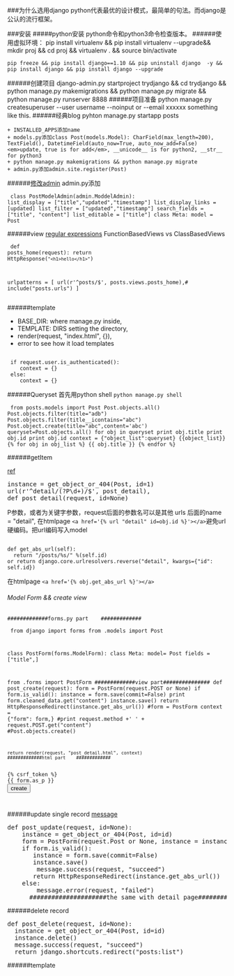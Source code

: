 ###为什么选用django
  python代表最优的设计模式，最简单的句法。而django是公认的流行框架。

###安装
#####python安装
python命令和python3命令检查版本。
######使用虚拟环境：
    pip install virtualenv && pip install virtualenv --upgrade&& mkdir proj && cd proj && virtualenv . && source bin/activate

    pip freeze && pip install django==1.10 && pip uninstall django  -y && pip install django && pip install django --upgrade
######创建项目
    django-admin.py startproject trydjango && cd trydjango && python manage.py makemigrations && python manage.py migrate && python manage.py runserver 8888
######项目准备
    python manage.py createsuperuser --user username --noinput or --email xxxxxx something like this.
######经典blog
    pyhton manage.py startapp posts

    + INSTALLED_APPS添加name
    + models.py添加class Post(models.Model): CharField(max_length=200), TextField(), DatetimeField(auto_now=True, auto_now_add=False)<em>update, true is for add</em>, __unicode__ is for python2, __str__ for python3
    + python manage.py makemigrations && python manage.py migrate
    + admin.py添加admin.site.register(Post)

######[修改admin](docs.djangoproject.com/en/1.9/ref/contrib/admin/)
admin.py添加
<code><pre>
    class PostModelAdmin(admin.ModdelAdmin):
        list_display = ["title","updated","timestamp"]
		list_display_links = [updated]
		list_filter = ["updated","timestamp"]
        search_fields = ["title", "content"]
		list_editable = ["title"]
        class Meta:
            model = Post
</pre></code>

######view
[regular expressions](github.com/codingforentrepreneurs/Guides/all/common_url_regex.md)
FunctionBasedViews vs ClassBasedViews
<code><pre>
    def posts_home(request):
        return HttpResponse(`"<h1>hello</h1>"`)

urlpatterns = [
    url(r'^posts/$', posts.views.posts_home),# include("posts.urls")
]
</code></pre>

######template
+ BASE_DIR: where manage.py inside, 
+ TEMPLATE: DIRS setting the directory,
+ render(request, "index.html", {}),
+ error to see how it load templates
<code>
 if request.user.is_authenticated():
	context = {}
 else:
    context = {}
</code>

######Queryset
首先用python shell `python manage.py shell`
<code><pre>
from posts.models import Post
Post.objects.all()
Post.objects.filter(title="adb")
Post.objects.filter(title__icontains="abc")
Post.object.create(title="abc",content='abc')
queryset=Post.objects.all()
for obj in queryset
	print obj.title
	print obj.id
	print obj.id
context = {"object_list":queryset}
{{object_list}}
{% for obj in obj_list %}
{{ obj.title }}
{% endfor %}
</pre></code>

######getItem

[ref](https://www.youtube.com/watch?v=M5ytu6yzod0&list=PLEsfXFp6DpzQFqfCur9CJ4QnKQTVXUsRy&index=18)

<pre>
instance = get_object_or_404(Post, id=1)
url(r'^detail/(?P<id>\d+)/$', post_detail),
def post_detail(request, id=None)
</pre>

P参数，<id>或者<pk>为关键字参数，request后面的参数名可以是其他
urls 后面的name = "detail", 在htmlpage `<a href='{% url "detail" id=obj.id %}'></a>`避免url硬编码。把url编码写入model

<pre><code>
def get_abs_url(self):
  return "/posts/%s/" %(self.id)
or return django.core.urlresolvers.reverse("detail", kwargs={"id": self.id})
</code></pre>

在htmlpage `<a href='{% obj.get_abs_url %}'></a>`

###### Model Form && create view
    #############forms.py part    #############
<code><pre>
from django import forms
from .models import Post

class PostForm(forms.ModelForm):
    class Meta:
        model= Post
        fields = ["title",]

from .forms import PostForm
    #############view part###############
def post_create(request):
    form = PostForm(request.POST or None)
    if form.is_valid():
        instance = form.save(commit=False)
	print form.cleaned_data.get("content")
        instance.save()
    return HttpResponseRedirect(instance.get_abs_url())
    #form = PostForm
	context = {"form": form,}
    #print request.method +' ' + request.POST.get("content")
    #Post.objects.create()
    
    return render(request, "post_detail.html", context)
    #############html part    #############
<form method='POST'>{% csrf_token %}
{{ form.as_p }}
<input type='submit' value='create' />
</form>
</pre></code>

######update single record
[message](docs.djangoproject.com/en/1.9/ref/contrib/messages)
<pre>
def post_update(request, id=None):
    instance = get_object_or_404(Post, id=id)
    form = PostForm(request.Post or None, instance = instance)
    if form.is_valid():
       instance = form.save(commit=False)
       instance.save()
		message.success(request, "succeed")
       return HttpResponseRedirect(instance.get_abs_url())
    else: 
        message.error(request, "failed")
      #####################the same with detail page###############
</pre>
######delete record
<pre>
def post_delete(request, id=None):
  instance = get_object_or_404(Post, id=id)
  instance.delete()
  message.success(request, "succeed")
  return jdango.shortcuts.redirect("posts:list")
</pre>

######template
<pre>
<title>{% block head_title%} abc {% endblock head_title %}
{% extends "base.html" %}
{% block head_title %} {{instance.title}} | {{block.super}} {{% endblock head_title %}}
{% block content%}
{% block.super %}
{% endblock %}
</pre>




######数据库安装
[参考](https://docs.djangoproject.com/en/1.10/ref/databases/)
除了数据库后台，还要安装相应的python客户端/绑定/驱动/DB API driver.
mysqlclient，替代过时的MySQLdb。Django提供ORM到驱动的适配器
MySQL Connector/Python， oracle提供的纯python驱动，自己包含ORM到驱动的适配器。
[参考](https://realpython.com/learn/start-django/)

######生产环境安装apache 和 mod_wsgi
生产环境下有两种工作模式：嵌入式和后台daemon式，前者把python引入到apache内部，所有的代码都在内存，效率较高。后者mod_wsgi生出独立的daemon进程来处理请求。可以独立于apache启动。[参考](https://docs.djangoproject.com/en/1.10/howto/deployment/wsgi/modwsgi/)

[1](https://docs.djangoproject.com/en/1.10/topics/install/)
[2](https://docs.djangoproject.com/en/1.10/ref/databases/#mysql-notes)
[3](https://tutorial.djangogirls.org/en/django_start_project/)  

######安装django
首先安装pip， `pip -V`显示版本。 `pip install -U pip`更新
安装virtualenv 
> `sudo pip install virtualenv && virtualenv ENV`
`virtualenv --python=/usr/bin/python3 ENV3 && cd ENV3 && pip install django`
或者 `pip install django~=1.10.0`

+ ENV是用来存放虚拟环境的目录。lib,include目录包含库文件，包。所有安装的package在ENV/lib/pythonX.X/site-packages/
+ bin可执行脚本
+ pip,setuptools, python工具
+ 激活脚本`source bin/activate`更改系统环境变量$PATH,让使用虚拟环境的可执行文件。如果你直接在bin目录下执行或者指定目录执行，不用执行activate。`deactivate`使设置失效。
+ 去掉虚拟环境，确保`deactivate`之后，删掉ENV目录就行。
+ 不用virtualenv的解析器。在mod_python或者mod_wsgi环境下，

`cd ENV && source bin/activate && pip install Django && python3 -m django --version`
 <code>

     >>> import django
     >>> print(django.get_version())
 </code>

######建立项目
[ref1](https://www.djangoproject.com/start/)

`django-admin startproject mysite`

+ manage.py: 与这个django项目交互的命令行工具。
+ The inner mysite/ 项目的python包
+ mysite/__init__.py: 空文件，告诉Python这个目录是个Python包。
+ mysite/settings.py: dango项目的设置。
+ mysite/urls.py: django的url设置。驱动的站点url。
+ mysite/wsgi.py: WSGI web服务器的入口。

启动项目`python manage.py runserver`

######advancing
1， google marked min.js cdn




######安装modwsgi.
modwsgi是一个apache的模块，支持python wsgi规范。

[1参考](https://modwsgi.readthedocs.io/en/develop/)中说明了两种方式，在docker环境下推荐后一种。

[2怎样使用wsgi](https://pypi.python.org/pypi/mod_wsgi-httpd/2.4.12.4) 

    pip3 install mod_wsgi-httpd && pip3 install mod_wsgi && pip3 install django


###容器运行django
[参考](https://pypi.python.org/pypi/mod_wsgi) 

`pip3 install mod_wsgi-httpd && pip3 install mod_wsgi && pip3 install django`

    python manage.py runmodwsgi --reload-on-changes --user mod_wsgi
要运行以上指令，先运行
+ 修改setting.py,增加STATIC_ROOT
+ `python manage.py collectstatic`
+ 修改settings.py,增加INSTALLED_APPS `mod_wsgi.server`
+ 


[python manage.py xxx](https://docs.djangoproject.com/en/1.10/intro/tutorial02/)
[4 source code for the youtube video](https://pythonprogramming.net/design-bootstrap-django-python-tutorial/)
[4 webpage-django](docs.djangoproject.com)
[5 youtube](https://www.youtube.com/watch?v=Y-CT_l1dnVU&t=1299s)
[6 https](https://www.youtube.com/watch?v=z0L3u2Vn3Wo)
[7 youtube chinese](https://www.youtube.com/watch?v=i8dj8xHmL60)
[yt](https://www.youtube.com/watch?v=KsLHt3D_jsE)